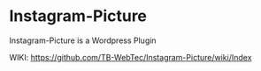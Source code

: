 Instagram-Picture
=================

Instagram-Picture is a Wordpress Plugin


WIKI: https://github.com/TB-WebTec/Instagram-Picture/wiki/Index
